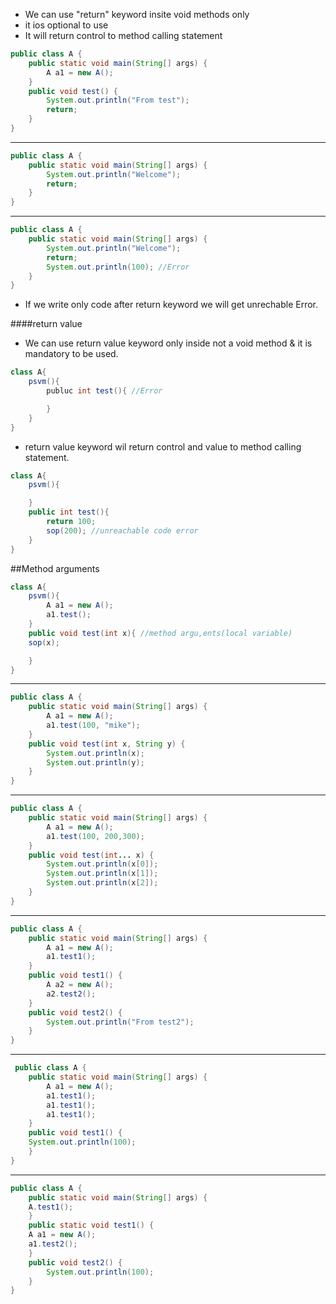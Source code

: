 * We can use "return" keyword insite void methods only
* it ios optional to use
* It will return control to method calling statement

```java
public class A {
	public static void main(String[] args) {
		A a1 = new A();
	}
	public void test() {
		System.out.println("From test");
		return;
	}
}
```

----


```java
public class A {
	public static void main(String[] args) {
		System.out.println("Welcome");
        return;
	}
}
```

----

```java
public class A {
	public static void main(String[] args) {
		System.out.println("Welcome");
		return;
		System.out.println(100); //Error
	}
}
```

* If we write only code after return keyword we will  get unrechable Error.

####return value
* We can use return value keyword only inside not a void method & it is mandatory to be used.

```java
class A{
    psvm(){
        publuc int test(){ //Error

        }
    }
}
```

* return value keyword wil return control and value to method calling statement.

```java
class A{
    psvm(){

    }
    public int test(){
        return 100;
        sop(200); //unreachable code error
    }
}
```

##Method arguments
```java
class A{
    psvm(){
        A a1 = new A();
        a1.test();
    }
    public void test(int x){ //method argu,ents(local variable) 
    sop(x);

    }
}
```
---
```java
public class A {
	public static void main(String[] args) {
		A a1 = new A();
		a1.test(100, "mike");
	}
	public void test(int x, String y) {
		System.out.println(x);
		System.out.println(y);
	}
}
```

---
```java
public class A {
	public static void main(String[] args) {
		A a1 = new A();
		a1.test(100, 200,300);
	}
	public void test(int... x) {
		System.out.println(x[0]);
		System.out.println(x[1]);
		System.out.println(x[2]);
	}
}
```

---
```java
public class A {
	public static void main(String[] args) {
		A a1 = new A();
		a1.test1();
	}
	public void test1() {
		A a2 = new A();
		a2.test2();
	}
	public void test2() {
		System.out.println("From test2");
	}
}
```

 ---
```java
 public class A {
	public static void main(String[] args) {
		A a1 = new A();
		a1.test1();
		a1.test1();
		a1.test1();
	}
	public void test1() {
	System.out.println(100);
	}		
}
```

---

```java
public class A {
	public static void main(String[] args) {
	A.test1();
	}
	public static void test1() {
	A a1 = new A();
	a1.test2();
	}
	public void test2() {
		System.out.println(100);
	}
}

```
